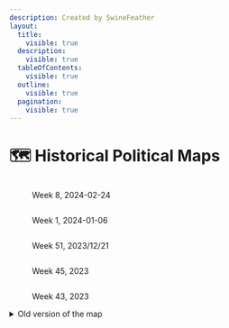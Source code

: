 ```yaml
---
description: Created by SwineFeather
layout:
  title:
    visible: true
  description:
    visible: true
  tableOfContents:
    visible: true
  outline:
    visible: true
  pagination:
    visible: true
---
```


# 🗺️ Historical Political Maps

<figure><img src="../../../../.gitbook/assets/Political Map y24week8.5.png" alt=""><figcaption><p>Week 8, 2024-02-24</p></figcaption></figure>

<figure><img src="../../../../.gitbook/assets/Political Map 1.png" alt=""><figcaption><p>Week 1, 2024-01-06</p></figcaption></figure>

<figure><img src="../../../../.gitbook/assets/Political Map 51.png" alt=""><figcaption><p>Week 51, 2023/12/21</p></figcaption></figure>

<figure><img src="../../../../.gitbook/assets/Political Map45.png" alt=""><figcaption><p>Week 45, 2023</p></figcaption></figure>

<figure><img src="../../../../.gitbook/assets/Political Map Week 43.png" alt=""><figcaption><p>Week 43, 2023</p></figcaption></figure>

<details>

<summary>Old version of the map</summary>

<img src="../../../../.gitbook/assets/Nordic Union Political Map 2023-10-10-20-13.png" alt="" data-size="original">

![](<../../../../.gitbook/assets/image (72).png>)2023-10-02

</details>
